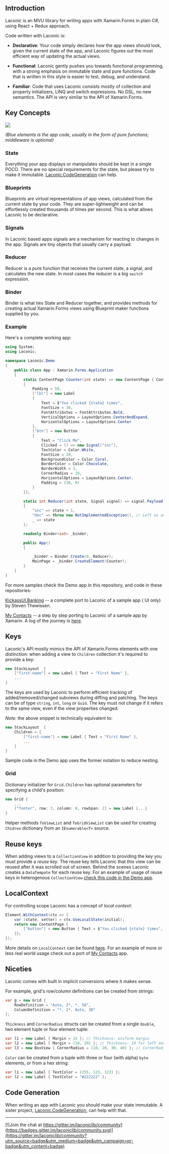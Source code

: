 ## Introduction

Laconic is an MVU library for writing apps with Xamarin.Forms in plain C#, using React + Redux approach.

Code written with Laconic is:

- **Declarative**: Your code simply declares how the app views should look, given the current state of the app, and
  Laconic figures out the most efficient way of updating the actual views.

- **Functional**: Laconic gently pushes you towards functional programming, with a strong emphasis on immutable state
  and pure functions. Code that is written in this style is easier to test, debug, and understand.

- **Familiar**: Code that uses Laconic consists mostly of collection and property initializers, LINQ and switch
  expressions. No DSL, no new semantics. The API is very similar to the API of Xamarin.Forms.

## Key Concepts

<div style="max-width:369px;max-height:669px;">
    <img src="assets/flow-with-middleware.png">
</div>

_(Blue elements is the app code, usually in the form of pure functions; middleware is optional)_

### State

Everything your app displays or manipulates should be kept in a single POCO. There are no special requirements for the
state, but please try to make it immutable. [Laconic.CodeGeneration]() can help.

### Blueprints

Blueprints are _virtual_ representations of app views, calculated from the current state by your code. They are
super-lightweight and can be effortlessly created thousands of times per second. This is what allows Laconic to be declarative.

### Signals

In Laconic based apps signals are a mechanism for reacting to changes in the app. Signals are tiny objects that usually 
carry a payload.

### Reducer

Reducer is a pure function that receives the current state, a signal, and calculates the new state. In most cases the
reducer is a big `switch` expression.

### Binder

Binder is what ties State and Reducer together, and provides methods for creating actual Xamarin.Forms views using
Blueprint maker functions supplied by you. 

### Example

Here's a complete working app:

``` csharp
using System;
using Laconic;

namespace Laconic.Demo
{
    public class App : Xamarin.Forms.Application
    {
        static ContentPage Counter(int state) => new ContentPage { Content = new StackLayout
        {
            Padding = 50,
            ["lbl"] = new Label
            {
                Text = $"You clicked {state} times",
                FontSize = 30,
                FontAttributes = FontAttributes.Bold,
                VerticalOptions = LayoutOptions.CenterAndExpand,
                HorizontalOptions = LayoutOptions.Center
            },
            ["btn"] = new Button
            {
                Text = "Click Me",
                Clicked = () => new Signal("inc"),
                TextColor = Color.White,
                FontSize = 20,
                BackgroundColor = Color.Coral,
                BorderColor = Color.Chocolate,
                BorderWidth = 3,
                CornerRadius = 10,
                HorizontalOptions = LayoutOptions.Center,
                Padding = (30, 0)
            }
        }};

        static int Reducer(int state, Signal signal) => signal.Payload switch
        {
            "inc" => state + 1,
            "dec" => throw new NotImplementedException(), // Left as an exercise for the reader
            _ => state
        };

        readonly Binder<int> _binder;

        public App()
        {

            _binder = Binder.Create(0, Reducer);
            MainPage = _binder.CreateElement(Counter);
        }
    }
}
```

For more samples check the Demo app in this repository, and code in these repositories:

[KickassUI.Banking](https://github.com/shirshov/KickassUI.Banking) -- a complete port to Laconic of a sample app 
( UI only) by Steven Thewissen.

[My Contacts](https://github.com/shirshov/app-contacts) -- a step by step porting to Laconic of a sample app by Xamarin.
A log of the journey is [here](https://omnitalented.com/converting-my-contacts-step-1/).

## Keys

Laconic's API mostly mimics the API of Xamarin.Forms elements with one distinction: when adding a view to `Children`
collection it's required to provide a key:

```csharp
new StackLayout  {
    ["first-name"] = new Label { Text = "First Name" },
    ...
}
```
The keys are used by Laconic to perform efficient tracking of added/removed/changed subviews during diffing and
patching. The keys can be of type `string`, `int`, `long` or `Guid`. The key must not change if it refers to the same view,
even if the view properties changed.

*Note:* the above snippet is technically equivalent to:
```csharp
new StackLayout  {
    Children = {
        ["first-name"] = new Label { Text = "First Name" },
        ...
    }
}
```

Sample code in the Demo app uses the former notation to reduce nesting.

### Grid

Dictionary initializer for `Grid.Children` has optional parameters for specifying a child's position:
```csharp
new Grid {
    ...
    ["footer", row: 3, column: 0, rowSpan: 2] = new Label {...}
}
```

Helper methods `ToViewList` and `ToGridViewList` can be used for creating `Chidren` dictionary from an `IEnumerable<T>` source.

## Reuse keys

When adding views to a `CollectionView` in addition to providing the key you must provide a *reuse key*. The reuse key
tells Laconic that this view can be reused after it was scrolled out of screen. Behind the scenes Laconic creates a
`DataTempate` for each reuse key. For an example of usage of reuse keys in heterogenous `CollectionView` 
[check this code in the Demo app](https://github.com/shirshov/laconic/blob/master/demo/app/GroupedCollectionView.cs).

## LocalContext

For controlling scope Laconic has a concept of *local context*:

```csharp
Element.WithContext(ctx => {
    var (state, setter) = ctx.UseLocalState(initial);
    return new ContentPage {
        ["button"] = new Button { Text = $"You clicked {state} times", Clicked = () => setter(state + 1) },
    ]};
});
```
More details on `LocalContext` can be found [here](https://omnitalented.com/converting-my-contacts-step-3/).
For an example of more or less real world usage check out a port of [My Contacts](https://github.com/shirshov/app-contacts) app.

## Niceties

Laconic comes with built in implicit conversions where it makes sense. 

For example, grid's row/column definitions can be created from strings:
```csharp
var g = new Grid { 
    RowDefinition = "Auto, 2*, *, 50",
    ColumnDefinition = "*, 2*, Auto, 30"
};
```

`Thickness` and `CornerRadius` structs can be created from a single `double`, two element tuple or four element tuple:

```csharp
var l1 = new Label { Margin = 15 }; // Thickness: uniform margin
var l2 = new Label { Margin = (10, 20) }; // Thickness: 10 for left and right, 20 for top and bottom
var l3 = new BoxView { CornerRadius = (10, 20, 30, 40) }; // CornerRadius: top left, top right, bottom left, bottom right
```

`Color` can be created from a tuple with three or four (with alpha) `byte` elements, or from a hex string:

```csharp
var l1 = new Label { TextColor = (255, 123, 123) };
var l2 = new Label { TextColor = "#222222" };
```

## Code Generation

When writing an app with Laconic you should make your state immutable. A sister project, 
[Laconic.CodeGeneration](https://github.com/shirshov/laconic/tree/master/codegen), can help with that.
___

[![Join the chat at https://gitter.im/laconiclib/community](https://badges.gitter.im/laconiclib/community.svg)](https://gitter.im/laconiclib/community?utm_source=badge&utm_medium=badge&utm_campaign=pr-badge&utm_content=badge)

